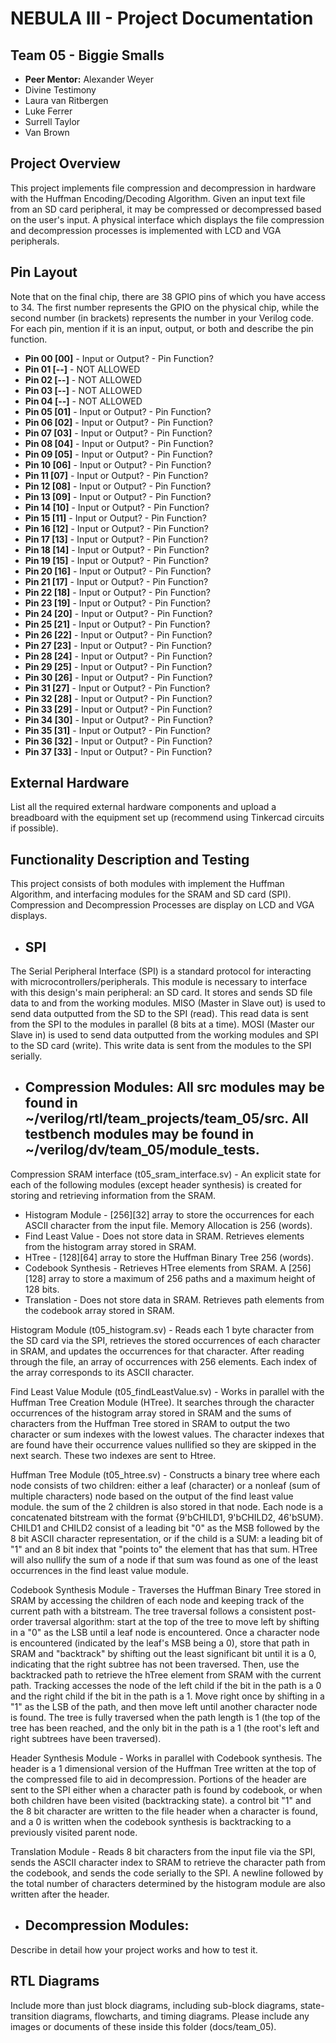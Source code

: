 # NEBULA III - Project Documentation

## Team 05 - Biggie Smalls
* **Peer Mentor:** Alexander Weyer
* Divine Testimony
* Laura van Ritbergen
* Luke Ferrer
* Surrell Taylor
* Van Brown

## Project Overview
This project implements file compression and decompression in hardware with the Huffman Encoding/Decoding Algorithm. Given an input text file from an SD card peripheral, it may be compressed or decompressed based on the user's input. A physical interface which displays the file compression and decompression processes is implemented with LCD and VGA peripherals.  

## Pin Layout
Note that on the final chip, there are 38 GPIO pins of which you have access to 34.
The first number represents the GPIO on the physical chip, while the second number (in brackets) represents the number in your Verilog code. For each pin, mention if it is an input, output, or both and describe the pin function.

* **Pin 00 [00]** - Input or Output? - Pin Function?
* **Pin 01 [--]** - NOT ALLOWED
* **Pin 02 [--]** - NOT ALLOWED
* **Pin 03 [--]** - NOT ALLOWED
* **Pin 04 [--]** - NOT ALLOWED
* **Pin 05 [01]** - Input or Output? - Pin Function?
* **Pin 06 [02]** - Input or Output? - Pin Function? 
* **Pin 07 [03]** - Input or Output? - Pin Function? 
* **Pin 08 [04]** - Input or Output? - Pin Function? 
* **Pin 09 [05]** - Input or Output? - Pin Function? 
* **Pin 10 [06]** - Input or Output? - Pin Function?
* **Pin 11 [07]** - Input or Output? - Pin Function?
* **Pin 12 [08]** - Input or Output? - Pin Function?
* **Pin 13 [09]** - Input or Output? - Pin Function? 
* **Pin 14 [10]** - Input or Output? - Pin Function? 
* **Pin 15 [11]** - Input or Output? - Pin Function? 
* **Pin 16 [12]** - Input or Output? - Pin Function? 
* **Pin 17 [13]** - Input or Output? - Pin Function? 
* **Pin 18 [14]** - Input or Output? - Pin Function? 
* **Pin 19 [15]** - Input or Output? - Pin Function? 
* **Pin 20 [16]** - Input or Output? - Pin Function? 
* **Pin 21 [17]** - Input or Output? - Pin Function? 
* **Pin 22 [18]** - Input or Output? - Pin Function? 
* **Pin 23 [19]** - Input or Output? - Pin Function? 
* **Pin 24 [20]** - Input or Output? - Pin Function? 
* **Pin 25 [21]** - Input or Output? - Pin Function? 
* **Pin 26 [22]** - Input or Output? - Pin Function? 
* **Pin 27 [23]** - Input or Output? - Pin Function? 
* **Pin 28 [24]** - Input or Output? - Pin Function? 
* **Pin 29 [25]** - Input or Output? - Pin Function?
* **Pin 30 [26]** - Input or Output? - Pin Function?
* **Pin 31 [27]** - Input or Output? - Pin Function?
* **Pin 32 [28]** - Input or Output? - Pin Function?
* **Pin 33 [29]** - Input or Output? - Pin Function?
* **Pin 34 [30]** - Input or Output? - Pin Function?
* **Pin 35 [31]** - Input or Output? - Pin Function?
* **Pin 36 [32]** - Input or Output? - Pin Function?
* **Pin 37 [33]** - Input or Output? - Pin Function?

## External Hardware
List all the required external hardware components and upload a breadboard with the equipment set up (recommend using Tinkercad circuits if possible).

## Functionality Description and Testing
This project consists of both modules with implement the Huffman Algorithm, and interfacing modules for the SRAM and SD card (SPI). Compression and Decompression Processes are display on LCD and VGA displays.

- ## SPI
The Serial Peripheral Interface (SPI) is a standard protocol for interacting with microcontrollers/peripherals. This module is necessary to interface with this design's main peripheral: an SD card. It stores and sends SD file data to and from the working modules. MISO (Master in Slave out) is used to send data outputted from the SD to the SPI (read). This read data is sent from the SPI to the modules in parallel (8 bits at a time). MOSI (Master our Slave in) is used to send data outputted from the working modules and SPI to the SD card (write). This write data is sent from the modules to the SPI serially.
- ## Compression Modules: All src modules may be found in ~/verilog/rtl/team_projects/team_05/src. All testbench modules may be found in ~/verilog/dv/team_05/module_tests.

Compression SRAM interface (t05_sram_interface.sv) - An explicit state for each of the following modules (except header synthesis) is created for storing and retrieving information from the SRAM.

- Histogram Module - [256][32] array to store the occurrences for each ASCII character from the input file. Memory Allocation is 256 (words).
- Find Least Value - Does not store data in SRAM. Retrieves elements from the histogram array stored in SRAM.
- HTree - [128][64] array to store the Huffman Binary Tree 256 (words).
- Codebook Synthesis - Retrieves HTree elements from SRAM. A [256][128] array to store a maximum of 256 paths and a maximum height of 128 bits.
- Translation - Does not store data in SRAM. Retrieves path elements from the codebook array stored in SRAM.

Histogram Module (t05_histogram.sv) - Reads each 1 byte character from the SD card via the SPI, retrieves the stored occurrences of each character in SRAM, and updates the occurrences for that character. After reading through the file, an array of occurrences with 256 elements. Each index of the array corresponds to its ASCII character.

Find Least Value Module (t05_findLeastValue.sv) - Works in parallel with the Huffman Tree Creation Module (HTree). It searches through the character occurrences of the histogram array stored in SRAM and the sums of characters from the Huffman Tree stored in SRAM to output the two character or sum indexes with the lowest values. The character indexes that are found have their occurrence values nullified so they are skipped in the next search. These two indexes are sent to Htree. 

Huffman Tree Module (t05_htree.sv) - Constructs a binary tree where each node consists of two children: either a leaf (character) or a nonleaf (sum of multiple characters) node based on the output of the find least value module. the sum of the 2 children is also stored in that node. Each node is a concatenated bitstream with the format {9'bCHILD1, 9'bCHILD2, 46'bSUM}. CHILD1 and CHILD2 consist of a leading bit "0" as the MSB followed by the 8 bit ASCII character representation, or if the child is a SUM: a leading bit of "1" and an 8 bit index that "points to" the element that has that sum. HTree will also nullify the sum of a node if that sum was found as one of the least occurrences in the find least value module.

Codebook Synthesis Module - Traverses the Huffman Binary Tree stored in SRAM by accessing the children of each node and keeping track of the current path with a bitstream. The tree traversal follows a consistent post-order traversal algorithm: start at the top of the tree to move left by shifting in a "0" as the LSB until a leaf node is encountered. Once a character node is encountered (indicated by the leaf's MSB being a 0), store that path in SRAM and "backtrack" by shifting out the least significant bit until it is a 0, indicating that the right subtree has not been traversed. Then, use the backtracked path to retrieve the hTree element from SRAM with the current path. Tracking accesses the node of the left child if the bit in the path is a 0 and the right child if the bit in the path is a 1. Move right once by shifting in a "1" as the LSB of the path, and then move left until another character node is found. The tree is fully traversed when the path length is 1 (the top of the tree has been reached, and the only bit in the path is a 1 (the root's left and right subtrees have been traversed). 

Header Synthesis Module - Works in parallel with Codebook synthesis. The header is a 1 dimensional version of the Huffman Tree written at the top of the compressed file to aid in decompression. Portions of the header are sent to the SPI either when a character path is found by codebook, or when both children have been visited (backtracking state). a control bit "1" and the 8 bit character are written to the file header when a character is found, and a 0 is written when the codebook synthesis is backtracking to a previously visited parent node. 

Translation Module - Reads 8 bit characters from the input file via the SPI, sends the ASCII character index to SRAM to retrieve the character path from the codebook, and sends the code serially to the SPI. A newline followed by the total number of characters determined by the histogram module are also written after the header. 


- ## Decompression Modules:  
Describe in detail how your project works and how to test it.

## RTL Diagrams
Include more than just block diagrams, including sub-block diagrams, state-transition diagrams, flowcharts, and timing diagrams. Please include any images or documents of these inside this folder (docs/team_05).
